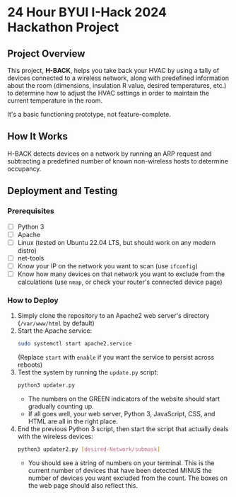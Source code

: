# 24 Hour BYUI I-Hack 2024 Hackathon Project

## Project Overview
This project, **H-BACK**, helps you take back your HVAC by using a tally of devices connected to a wireless network, along with predefined information about the room (dimensions, insulation R value, desired temperatures, etc.) to determine how to adjust the HVAC settings in order to maintain the current temperature in the room.

It's a basic functioning prototype, not feature-complete.

## How It Works
H-BACK detects devices on a network by running an ARP request and subtracting a predefined number of known non-wireless hosts to determine occupancy.

## Deployment and Testing

### Prerequisites
- [ ] Python 3
- [ ] Apache
- [ ] Linux (tested on Ubuntu 22.04 LTS, but should work on any modern distro)
- [ ] net-tools
- [ ] Know your IP on the network you want to scan (use `ifconfig`)
- [ ] Know how many devices on that network you want to exclude from the calculations (use `nmap`, or check your router's connected device page)

### How to Deploy
1. Simply clone the repository to an Apache2 web server's directory (`/var/www/html` by default)
2. Start the Apache service:
    ```bash
    sudo systemctl start apache2.service
    ```
    (Replace `start` with `enable` if you want the service to persist across reboots)
3. Test the system by running the `update.py` script:
    ```bash
    python3 updater.py
    ```
    - The numbers on the GREEN indicators of the website should start gradually counting up.
    - If all goes well, your web server, Python 3, JavaScript, CSS, and HTML are all in the right place.
4. End the previous Python 3 script, then start the script that actually deals with the wireless devices:
    ```bash
    python3 updater2.py [desired-Network/submask]
    ```
    - You should see a string of numbers on your terminal. This is the current number of devices that have been detected MINUS the number of devices you want excluded from the count. The boxes on the web page should also reflect this.
